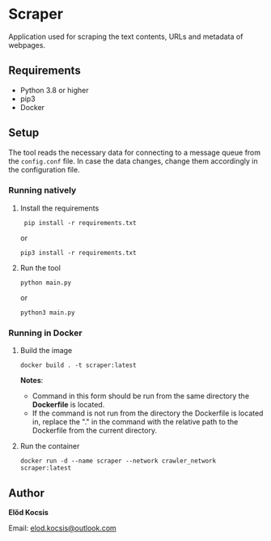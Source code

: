 # Scraper

Application used for scraping the text contents, URLs and metadata of webpages.

## Requirements

* Python 3.8 or higher
* pip3
* Docker

## Setup

The tool reads the necessary data for connecting to a message queue from the `config.conf` file.
In case the data changes, change them accordingly in the configuration file.

### Running natively

1. Install the requirements

   ```shell
    pip install -r requirements.txt
    ```
    
    or 
    
    ```shell
    pip3 install -r requirements.txt
    ```

3. Run the tool

    ```shell
    python main.py
    ```
    
    or 
    
    ```shell
    python3 main.py
    ```

### Running in Docker

1. Build the image
    
    ```shell
    docker build . -t scraper:latest
    ```

   **Notes**: 
   * Command in this form should be run from the same directory the **Dockerfile** is located.
   * If the command is not run from the directory the Dockerfile is located in, replace the "." in the command with the
   relative path to the Dockerfile from the current directory.

2. Run the container

    ```shell
    docker run -d --name scraper --network crawler_network scraper:latest
    ```

## Author

**Előd Kocsis**

Email: elod.kocsis@outlook.com
